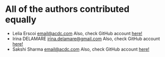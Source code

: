 # All of the authors contributed equally
* Lelia Erscoi <email@acdc.com> Also, check GitHub account [here!](https://github.com/LeliaE)
* Irina DELAMARE <irina.delamare@gmail.com> Also, check GitHub account [here!](https://github.com/irinade)
* Sakshi Sharma <email@acdc.com> Also, check GitHub account [here!](https://github.com/Sakshi28720)
